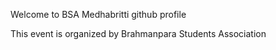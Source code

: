 Welcome to BSA Medhabritti github profile

This event is organized by Brahmanpara Students Association

<!---
bsa-medhabritti/bsa-medhabritti is a ✨ special ✨ repository because its `README.md` (this file) appears on your GitHub profile.
You can click the Preview link to take a look at your changes.
--->
